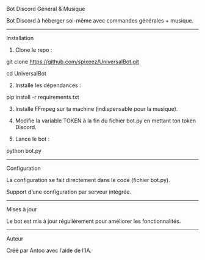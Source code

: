 Bot Discord Général & Musique

Bot Discord à héberger soi-même avec commandes générales + musique.


---

Installation

1. Clone le repo :



git clone https://github.com/spixeez/UniversalBot.git


cd UniversalBot 

2. Installe les dépendances :



pip install -r requirements.txt

3. Installe FFmpeg sur ta machine (indispensable pour la musique).


4. Modifie la variable TOKEN à la fin du fichier bot.py en mettant ton token Discord.


5. Lance le bot :



python bot.py


---

Configuration

La configuration se fait directement dans le code (fichier bot.py).

Support d’une configuration par serveur intégrée.



---

Mises à jour

Le bot est mis à jour régulièrement pour améliorer les fonctionnalités.


---

Auteur

Créé par Antoo avec l’aide de l’IA.
